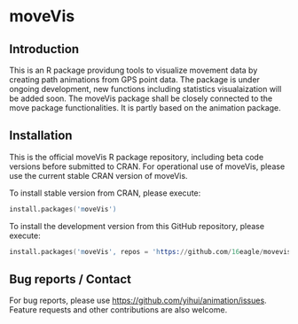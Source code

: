 # moveVis

## Introduction

This is an R package providung tools to visualize movement data by creating path animations from GPS point data. The package is under ongoing development, new functions including statistics visualaization will be added soon. The moveVis package shall be closely connected to the move package functionalities. It is partly based on the animation package.

## Installation

This is the official moveVis R package repository, including beta code versions before submitted to CRAN. For operational use of moveVis, please use the current stable CRAN version of moveVis.

To install stable version from CRAN, please execute:

```s
install.packages('moveVis')
```

To install the development version from this GitHub repository, please execute:

```s
install.packages('moveVis', repos = 'https://github.com/16eagle/movevis')
```

## Bug reports / Contact

For bug reports, please use <https://github.com/yihui/animation/issues>. Feature requests and other contributions are also welcome.

